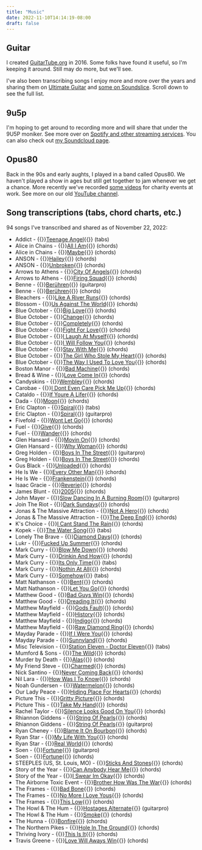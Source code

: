 ```yaml
---
title: "Music"
date: 2022-11-10T14:14:19-08:00
draft: false
---
```

## Guitar 

I created [GuitarTube.org](https://guitartube.org) in 2016. Some folks have found it useful, so I'm keeping it around. Still may do more, but we'll see. 

I've also been transcribing songs I enjoy more and more over the years and sharing them on [Ultimate Guitar](https://www.ultimate-guitar.com/contribution/6193383-gusp3r/tabs) and [some on Soundslice](https://www.soundslice.com/users/gusper/). Scroll down to see the full list.

## 9u5p

I'm hoping to get around to recording more and will share that under the 9U5P moniker. See more over on [Spotify and other streaming services](https://distrokid.com/hyperfollow/9u5p/rerise). You can also check out [my Soundcloud page](https://soundcloud.com/9u5p).

## Opus80

Back in the 90s and early aughts, I played in a band called Opus80. We haven't played a show in ages but still get together to jam whenever we get a chance. More recently we've recorded [some videos](https://www.youtube.com/watch?v=oFWiSBx_elE) for charity events at work. See more on our old [YouTube channel](https://www.youtube.com/watch?v=6wqmfkVMIyM).

## Song transcriptions (tabs, chord charts, etc.)
94 songs I've transcribed and shared as of November 22, 2022:

* Addict - {{<rawhtml>}}<a href="https://tabs.ultimate-guitar.com/tab/addict/teenage-angel-tabs-1465340" target="blank">Teenage Angel</a>{{</rawhtml>}} (tabs)
* Alice in Chains - {{<rawhtml>}}<a href="https://tabs.ultimate-guitar.com/tab/alice-in-chains/all-i-am-chords-2459374" target="blank">All I Am</a>{{</rawhtml>}} (chords)
* Alice in Chains - {{<rawhtml>}}<a href="https://tabs.ultimate-guitar.com/tab/alice-in-chains/maybe-chords-2457172" target="blank">Maybe</a>{{</rawhtml>}} (chords)
* ANSON - {{<rawhtml>}}<a href="https://tabs.ultimate-guitar.com/tab/anson/hailey-chords-2580825" target="blank">Hailey</a>{{</rawhtml>}} (chords)
* ANSON - {{<rawhtml>}}<a href="https://tabs.ultimate-guitar.com/tab/anson/unbroken-chords-3563681" target="blank">Unbroken</a>{{</rawhtml>}} (chords)
* Arrows to Athens - {{<rawhtml>}}<a href="https://tabs.ultimate-guitar.com/tab/arrows-to-athens/city-of-angels-chords-1840623" target="blank">City Of Angels</a>{{</rawhtml>}} (chords)
* Arrows to Athens - {{<rawhtml>}}<a href="https://tabs.ultimate-guitar.com/tab/arrows-to-athens/firing-squad-chords-1840588" target="blank">Firing Squad</a>{{</rawhtml>}} (chords)
* Benne - {{<rawhtml>}}<a href="https://tabs.ultimate-guitar.com/tab/2480960" target="blank">Berühren</a>{{</rawhtml>}} (guitarpro)
* Benne - {{<rawhtml>}}<a href="https://tabs.ultimate-guitar.com/tab/2477776" target="blank">Berühren</a>{{</rawhtml>}} (chords)
* Bleachers - {{<rawhtml>}}<a href="https://tabs.ultimate-guitar.com/tab/bleachers/like-a-river-runs-chords-1505582" target="blank">Like A River Runs</a>{{</rawhtml>}} (chords)
* Blossom - {{<rawhtml>}}<a href="https://tabs.ultimate-guitar.com/tab/blossom/us-against-the-world-chords-1964653" target="blank">Us Against The World</a>{{</rawhtml>}} (chords)
* Blue October - {{<rawhtml>}}<a href="https://tabs.ultimate-guitar.com/tab/blue-october/big-love-chords-4386539" target="blank">Big Love</a>{{</rawhtml>}} (chords)
* Blue October - {{<rawhtml>}}<a href="https://tabs.ultimate-guitar.com/tab/blue-october/change-chords-4386647" target="blank">Change</a>{{</rawhtml>}} (chords)
* Blue October - {{<rawhtml>}}<a href="https://tabs.ultimate-guitar.com/tab/blue-october/completely-chords-3414776" target="blank">Completely</a>{{</rawhtml>}} (chords)
* Blue October - {{<rawhtml>}}<a href="https://tabs.ultimate-guitar.com/tab/blue-october/fight-for-love-chords-3391163" target="blank">Fight For Love</a>{{</rawhtml>}} (chords)
* Blue October - {{<rawhtml>}}<a href="https://tabs.ultimate-guitar.com/tab/blue-october/i-laugh-at-myself-chords-3461660" target="blank">I Laugh At Myself</a>{{</rawhtml>}} (chords)
* Blue October - {{<rawhtml>}}<a href="https://tabs.ultimate-guitar.com/tab/blue-october/i-will-follow-you-chords-3394136" target="blank">I Will Follow You</a>{{</rawhtml>}} (chords)
* Blue October - {{<rawhtml>}}<a href="https://tabs.ultimate-guitar.com/tab/blue-october/stay-with-me-chords-3461747" target="blank">Stay With Me</a>{{</rawhtml>}} (chords)
* Blue October - {{<rawhtml>}}<a href="https://tabs.ultimate-guitar.com/tab/blue-october/the-girl-who-stole-my-heart-chords-3486107" target="blank">The Girl Who Stole My Heart</a>{{</rawhtml>}} (chords)
* Blue October - {{<rawhtml>}}<a href="https://tabs.ultimate-guitar.com/tab/blue-october/the-way-i-used-to-love-you-chords-3955403" target="blank">The Way I Used To Love You</a>{{</rawhtml>}} (chords)
* Boston Manor - {{<rawhtml>}}<a href="https://tabs.ultimate-guitar.com/tab/boston-manor/bad-machine-chords-2455164" target="blank">Bad Machine</a>{{</rawhtml>}} (chords)
* Bread & Wine - {{<rawhtml>}}<a href="https://tabs.ultimate-guitar.com/tab/bread-wine/love-come-in-chords-2469682" target="blank">Love Come In</a>{{</rawhtml>}} (chords)
* Candyskins - {{<rawhtml>}}<a href="https://tabs.ultimate-guitar.com/tab/candyskins/wembley-chords-4401161" target="blank">Wembley</a>{{</rawhtml>}} (chords)
* Carobae - {{<rawhtml>}}<a href="https://tabs.ultimate-guitar.com/tab/carobae/i-dont-even-care-pick-me-up-chords-3777140" target="blank">I Dont Even Care Pick Me Up</a>{{</rawhtml>}} (chords)
* Cataldo - {{<rawhtml>}}<a href="https://tabs.ultimate-guitar.com/tab/cataldo/if-youre-a-lifer-chords-4389737" target="blank">If Youre A Lifer</a>{{</rawhtml>}} (chords)
* Dada - {{<rawhtml>}}<a href="https://tabs.ultimate-guitar.com/tab/dada/moon-chords-1849111" target="blank">Moon</a>{{</rawhtml>}} (chords)
* Eric Clapton - {{<rawhtml>}}<a href="https://tabs.ultimate-guitar.com/tab/eric-clapton/spiral-tabs-1853329" target="blank">Spiral</a>{{</rawhtml>}} (tabs)
* Eric Clapton - {{<rawhtml>}}<a href="https://tabs.ultimate-guitar.com/tab/eric-clapton/spiral-guitar-pro-1853331" target="blank">Spiral</a>{{</rawhtml>}} (guitarpro)
* Fivefold - {{<rawhtml>}}<a href="https://tabs.ultimate-guitar.com/tab/fivefold/wont-let-go-chords-1801809" target="blank">Wont Let Go</a>{{</rawhtml>}} (chords)
* Fuel - {{<rawhtml>}}<a href="https://tabs.ultimate-guitar.com/tab/fuel/give-chords-3930170" target="blank">Give</a>{{</rawhtml>}} (chords)
* Fuel - {{<rawhtml>}}<a href="https://tabs.ultimate-guitar.com/tab/fuel/wander-chords-1468698" target="blank">Wander</a>{{</rawhtml>}} (chords)
* Glen Hansard - {{<rawhtml>}}<a href="https://tabs.ultimate-guitar.com/tab/glen-hansard/movin-on-chords-2295785" target="blank">Movin On</a>{{</rawhtml>}} (chords)
* Glen Hansard - {{<rawhtml>}}<a href="https://tabs.ultimate-guitar.com/tab/glen-hansard/why-woman-chords-2291053" target="blank">Why Woman</a>{{</rawhtml>}} (chords)
* Greg Holden - {{<rawhtml>}}<a href="https://tabs.ultimate-guitar.com/tab/greg-holden/boys-in-the-street-guitar-pro-2166105" target="blank">Boys In The Street</a>{{</rawhtml>}} (guitarpro)
* Greg Holden - {{<rawhtml>}}<a href="https://tabs.ultimate-guitar.com/tab/greg-holden/boys-in-the-street-chords-1733060" target="blank">Boys In The Street</a>{{</rawhtml>}} (chords)
* Gus Black - {{<rawhtml>}}<a href="https://tabs.ultimate-guitar.com/tab/gus-black/unloaded-chords-1465355" target="blank">Unloaded</a>{{</rawhtml>}} (chords)
* He Is We - {{<rawhtml>}}<a href="https://tabs.ultimate-guitar.com/tab/he-is-we/every-other-man-chords-2372873" target="blank">Every Other Man</a>{{</rawhtml>}} (chords)
* He Is We - {{<rawhtml>}}<a href="https://tabs.ultimate-guitar.com/tab/he-is-we/frankenstein-chords-3957271" target="blank">Frankenstein</a>{{</rawhtml>}} (chords)
* Isaac Gracie - {{<rawhtml>}}<a href="https://tabs.ultimate-guitar.com/tab/isaac-gracie/reverie-chords-1965271" target="blank">Reverie</a>{{</rawhtml>}} (chords)
* James Blunt - {{<rawhtml>}}<a href="https://tabs.ultimate-guitar.com/tab/james-blunt/2005-chords-1982403" target="blank">2005</a>{{</rawhtml>}} (chords)
* John Mayer - {{<rawhtml>}}<a href="https://tabs.ultimate-guitar.com/tab/john-mayer/slow-dancing-in-a-burning-room-guitar-pro-2283623" target="blank">Slow Dancing In A Burning Room</a>{{</rawhtml>}} (guitarpro)
* Join The Riot - {{<rawhtml>}}<a href="https://tabs.ultimate-guitar.com/tab/join-the-riot/dark-sundays-chords-1841521" target="blank">Dark Sundays</a>{{</rawhtml>}} (chords)
* Jonas & The Massive Attraction - {{<rawhtml>}}<a href="https://tabs.ultimate-guitar.com/tab/jonas-the-massive-attraction/not-a-hero-chords-1965221" target="blank">Not A Hero</a>{{</rawhtml>}} (chords)
* Jonas & The Massive Attraction - {{<rawhtml>}}<a href="https://tabs.ultimate-guitar.com/tab/jonas-the-massive-attraction/the-deep-end-chords-1965013" target="blank">The Deep End</a>{{</rawhtml>}} (chords)
* K's Choice - {{<rawhtml>}}<a href="https://tabs.ultimate-guitar.com/tab/ks-choice/i-cant-stand-the-rain-chords-2175037" target="blank">I Cant Stand The Rain</a>{{</rawhtml>}} (chords)
* Kopek - {{<rawhtml>}}<a href="https://tabs.ultimate-guitar.com/tab/kopek/the-water-song-tabs-1678456" target="blank">The Water Song</a>{{</rawhtml>}} (tabs)
* Lonely The Brave - {{<rawhtml>}}<a href="https://tabs.ultimate-guitar.com/tab/lonely-the-brave/diamond-days-chords-1968521" target="blank">Diamond Days</a>{{</rawhtml>}} (chords)
* Lukr - {{<rawhtml>}}<a href="https://tabs.ultimate-guitar.com/tab/lukr/fucked-up-summer-chords-1850992" target="blank">Fucked Up Summer</a>{{</rawhtml>}} (chords)
* Mark Curry - {{<rawhtml>}}<a href="https://tabs.ultimate-guitar.com/tab/mark-curry/blow-me-down-chords-1465349" target="blank">Blow Me Down</a>{{</rawhtml>}} (chords)
* Mark Curry - {{<rawhtml>}}<a href="https://tabs.ultimate-guitar.com/tab/mark-curry/drinkin-and-how-chords-1503773" target="blank">Drinkin And How</a>{{</rawhtml>}} (chords)
* Mark Curry - {{<rawhtml>}}<a href="https://tabs.ultimate-guitar.com/tab/mark-curry/its-only-time-tabs-1465350" target="blank">Its Only Time</a>{{</rawhtml>}} (tabs)
* Mark Curry - {{<rawhtml>}}<a href="https://tabs.ultimate-guitar.com/tab/mark-curry/nothin-at-all-chords-1472213" target="blank">Nothin At All</a>{{</rawhtml>}} (chords)
* Mark Curry - {{<rawhtml>}}<a href="https://tabs.ultimate-guitar.com/tab/mark-curry/somehow-tabs-1465352" target="blank">Somehow</a>{{</rawhtml>}} (tabs)
* Matt Nathanson - {{<rawhtml>}}<a href="https://tabs.ultimate-guitar.com/tab/matt-nathanson/bent-chords-2405167" target="blank">Bent</a>{{</rawhtml>}} (chords)
* Matt Nathanson - {{<rawhtml>}}<a href="https://tabs.ultimate-guitar.com/tab/matt-nathanson/let-you-go-chords-2485284" target="blank">Let You Go</a>{{</rawhtml>}} (chords)
* Matthew Good - {{<rawhtml>}}<a href="https://tabs.ultimate-guitar.com/tab/matthew-good/bad-guys-win-chords-1985051" target="blank">Bad Guys Win</a>{{</rawhtml>}} (chords)
* Matthew Good - {{<rawhtml>}}<a href="https://tabs.ultimate-guitar.com/tab/matthew-good/dreading-it-chords-3031739" target="blank">Dreading It</a>{{</rawhtml>}} (chords)
* Matthew Mayfield - {{<rawhtml>}}<a href="https://tabs.ultimate-guitar.com/tab/matthew-mayfield/gods-fault-chords-1904807" target="blank">Gods Fault</a>{{</rawhtml>}} (chords)
* Matthew Mayfield - {{<rawhtml>}}<a href="https://tabs.ultimate-guitar.com/tab/matthew-mayfield/history-chords-1919679" target="blank">History</a>{{</rawhtml>}} (chords)
* Matthew Mayfield - {{<rawhtml>}}<a href="https://tabs.ultimate-guitar.com/tab/matthew-mayfield/indigo-chords-1965747" target="blank">Indigo</a>{{</rawhtml>}} (chords)
* Matthew Mayfield - {{<rawhtml>}}<a href="https://tabs.ultimate-guitar.com/tab/matthew-mayfield/raw-diamond-ring-chords-1967969" target="blank">Raw Diamond Ring</a>{{</rawhtml>}} (chords)
* Mayday Parade - {{<rawhtml>}}<a href="https://tabs.ultimate-guitar.com/tab/mayday-parade/if-i-were-you-chords-2531907" target="blank">If I Were You</a>{{</rawhtml>}} (chords)
* Mayday Parade - {{<rawhtml>}}<a href="https://tabs.ultimate-guitar.com/tab/mayday-parade/sunnyland-chords-2472404" target="blank">Sunnyland</a>{{</rawhtml>}} (chords)
* Misc Television - {{<rawhtml>}}<a href="https://tabs.ultimate-guitar.com/tab/misc-television/station-eleven-doctor-eleven-tabs-4038400" target="blank">Station Eleven - Doctor Eleven</a>{{</rawhtml>}} (tabs)
* Mumford & Sons - {{<rawhtml>}}<a href="https://tabs.ultimate-guitar.com/tab/mumford-sons/the-wild-chords-2523678" target="blank">The Wild</a>{{</rawhtml>}} (chords)
* Murder by Death - {{<rawhtml>}}<a href="https://tabs.ultimate-guitar.com/tab/murder-by-death/alas-chords-2467646" target="blank">Alas</a>{{</rawhtml>}} (chords)
* My Friend Steve - {{<rawhtml>}}<a href="https://tabs.ultimate-guitar.com/tab/my-friend-steve/charmed-chords-2547948" target="blank">Charmed</a>{{</rawhtml>}} (chords)
* Nick Santino - {{<rawhtml>}}<a href="https://tabs.ultimate-guitar.com/tab/nick-santino/never-coming-back-chords-2471632" target="blank">Never Coming Back</a>{{</rawhtml>}} (chords)
* Nil Lara - {{<rawhtml>}}<a href="https://tabs.ultimate-guitar.com/tab/nil-lara/how-was-i-to-know-chords-1465367" target="blank">How Was I To Know</a>{{</rawhtml>}} (chords)
* Noah Gundersen - {{<rawhtml>}}<a href="https://tabs.ultimate-guitar.com/tab/noah-gundersen/watermelon-chords-2861651" target="blank">Watermelon</a>{{</rawhtml>}} (chords)
* Our Lady Peace - {{<rawhtml>}}<a href="https://tabs.ultimate-guitar.com/tab/our-lady-peace/hiding-place-for-hearts-chords-2326669" target="blank">Hiding Place For Hearts</a>{{</rawhtml>}} (chords)
* Picture This - {{<rawhtml>}}<a href="https://tabs.ultimate-guitar.com/tab/picture-this/gritty-picture-chords-2262375" target="blank">Gritty Picture</a>{{</rawhtml>}} (chords)
* Picture This - {{<rawhtml>}}<a href="https://tabs.ultimate-guitar.com/tab/picture-this/take-my-hand-chords-1864034" target="blank">Take My Hand</a>{{</rawhtml>}} (chords)
* Rachel Taylor - {{<rawhtml>}}<a href="https://tabs.ultimate-guitar.com/tab/rachel-taylor/silence-looks-good-on-you-chords-1505584" target="blank">Silence Looks Good On You</a>{{</rawhtml>}} (chords)
* Rhiannon Giddens - {{<rawhtml>}}<a href="https://tabs.ultimate-guitar.com/tab/rhiannon-giddens/string-of-pearls-chords-2175085" target="blank">String Of Pearls</a>{{</rawhtml>}} (chords)
* Rhiannon Giddens - {{<rawhtml>}}<a href="https://tabs.ultimate-guitar.com/tab/rhiannon-giddens/string-of-pearls-guitar-pro-2175091" target="blank">String Of Pearls</a>{{</rawhtml>}} (guitarpro)
* Ryan Cheney - {{<rawhtml>}}<a href="https://tabs.ultimate-guitar.com/tab/ryan-cheney/blame-it-on-bourbon-chords-4434638" target="blank">Blame It On Bourbon</a>{{</rawhtml>}} (chords)
* Ryan Star - {{<rawhtml>}}<a href="https://tabs.ultimate-guitar.com/tab/ryan-star/my-life-with-you-chords-1465353" target="blank">My Life With You</a>{{</rawhtml>}} (chords)
* Ryan Star - {{<rawhtml>}}<a href="https://tabs.ultimate-guitar.com/tab/ryan-star/real-world-chords-1776636" target="blank">Real World</a>{{</rawhtml>}} (chords)
* Soen - {{<rawhtml>}}<a href="https://tabs.ultimate-guitar.com/tab/soen/fortune-guitar-pro-4075780" target="blank">Fortune</a>{{</rawhtml>}} (guitarpro)
* Soen - {{<rawhtml>}}<a href="https://tabs.ultimate-guitar.com/tab/soen/fortune-chords-4067707" target="blank">Fortune</a>{{</rawhtml>}} (chords)
* STEEPLES (US, St. Louis, MO) - {{<rawhtml>}}<a href="https://tabs.ultimate-guitar.com/tab/steeples-us-st-louis-mo/sticks-and-stones-chords-2437773" target="blank">Sticks And Stones</a>{{</rawhtml>}} (chords)
* Story of the Year - {{<rawhtml>}}<a href="https://tabs.ultimate-guitar.com/tab/story-of-the-year/can-anybody-hear-me-chords-2261103" target="blank">Can Anybody Hear Me</a>{{</rawhtml>}} (chords)
* Story of the Year - {{<rawhtml>}}<a href="https://tabs.ultimate-guitar.com/tab/story-of-the-year/i-swear-im-okay-chords-2258007" target="blank">I Swear Im Okay</a>{{</rawhtml>}} (chords)
* The Airborne Toxic Event - {{<rawhtml>}}<a href="https://tabs.ultimate-guitar.com/tab/the-airborne-toxic-event/brother-how-was-the-war-chords-3226211" target="blank">Brother How Was The War</a>{{</rawhtml>}} (chords)
* The Frames - {{<rawhtml>}}<a href="https://tabs.ultimate-guitar.com/tab/the-frames/bad-bone-chords-1840814" target="blank">Bad Bone</a>{{</rawhtml>}} (chords)
* The Frames - {{<rawhtml>}}<a href="https://tabs.ultimate-guitar.com/tab/the-frames/no-more-i-love-yous-chords-1465365" target="blank">No More I Love Yous</a>{{</rawhtml>}} (chords)
* The Frames - {{<rawhtml>}}<a href="https://tabs.ultimate-guitar.com/tab/the-frames/this-low-chords-1840891" target="blank">This Low</a>{{</rawhtml>}} (chords)
* The Howl & The Hum - {{<rawhtml>}}<a href="https://tabs.ultimate-guitar.com/tab/the-howl-the-hum/hostages-alternate-guitar-pro-3731480" target="blank">Hostages Alternate</a>{{</rawhtml>}} (guitarpro)
* The Howl & The Hum - {{<rawhtml>}}<a href="https://tabs.ultimate-guitar.com/tab/the-howl-the-hum/smoke-chords-3760403" target="blank">Smoke</a>{{</rawhtml>}} (chords)
* The Hunna - {{<rawhtml>}}<a href="https://tabs.ultimate-guitar.com/tab/the-hunna/bonfire-chords-1856388" target="blank">Bonfire</a>{{</rawhtml>}} (chords)
* The Northern Pikes - {{<rawhtml>}}<a href="https://tabs.ultimate-guitar.com/tab/the-northern-pikes/hole-in-the-ground-chords-4305107" target="blank">Hole In The Ground</a>{{</rawhtml>}} (chords)
* Thriving Ivory - {{<rawhtml>}}<a href="https://tabs.ultimate-guitar.com/tab/thriving-ivory/this-is-it-chords-2255463" target="blank">This Is It</a>{{</rawhtml>}} (chords)
* Travis Greene - {{<rawhtml>}}<a href="https://tabs.ultimate-guitar.com/tab/travis-greene/love-will-aways-win-chords-2476942" target="blank">Love Will Aways Win</a>{{</rawhtml>}} (chords)